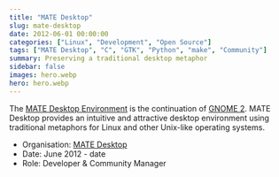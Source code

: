 ```yaml
---
title: "MATE Desktop"
slug: mate-desktop
date: 2012-06-01 00:00:00
categories: ["Linux", "Development", "Open Source"]
tags: ["MATE Desktop", "C", "GTK", "Python", "make", "Community"]
summary: Preserving a traditional desktop metaphor
sidebar: false
images: hero.webp
hero: hero.webp
---
```


The [MATE Desktop Environment](https://mate-desktop.org) is the continuation of
[GNOME 2](https://en.wikipedia.org/wiki/GNOME_2). MATE Desktop provides an
intuitive and attractive desktop environment using traditional metaphors for
Linux and other Unix-like operating systems.

  - Organisation: [MATE Desktop](https://mate-desktop.org)
  - Date: June 2012 - date
  - Role: Developer & Community Manager

